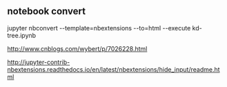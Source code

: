 

## notebook convert

jupyter nbconvert --template=nbextensions --to=html --execute kd-tree.ipynb



http://www.cnblogs.com/wybert/p/7026228.html

http://jupyter-contrib-nbextensions.readthedocs.io/en/latest/nbextensions/hide_input/readme.html